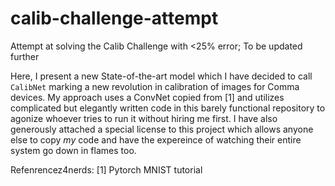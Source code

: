 # calib-challenge-attempt
Attempt at solving the Calib Challenge with &lt;25% error; To be updated further

Here, I present a new State-of-the-art model which I have decided to call `CalibNet` marking a new revolution in calibration of images for Comma devices. My approach uses a ConvNet copied from [1] and utilizes complicated but elegantly written code in this barely functional repository to agonize whoever tries to run it without hiring me first. I have also generously attached a special license to this project which allows anyone else to copy *my* code and have the expereince of watching their entire system go down in flames too.

Refenrencez4nerds:
[1] Pytorch MNIST tutorial
